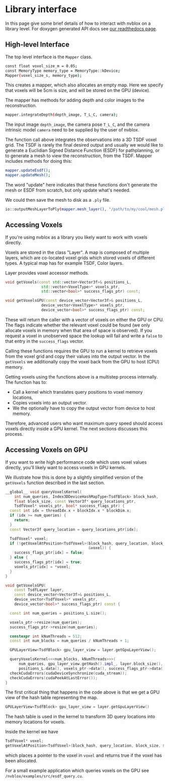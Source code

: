 # Library interface

In this page give some brief details of how to interact with nvblox on a library level. For doxygen generated API docs see [our readthedocs page](https://nvblox.readthedocs.io/en/latest/index.html).

## High-level Interface

The top level interface is the `Mapper` class.

```bash
const float voxel_size_m = 0.05;
const MemoryType memory_type = MemoryType::kDevice;
Mapper(voxel_size_s, memory_type);
```

This creates a mapper, which also allocates an empty map. Here we specify that voxels will be 5cm is size, and will be stored on the GPU (device).

The mapper has methods for adding depth and color images to the reconstruction.

```bash
mapper.integrateDepth(depth_image, T_L_C, camera);
```

The input image `depth_image`, the camera pose `T_L_C`, and the camera intrinsic model `camera` need to be supplied by the user of nvblox.

The function call above integrates the observations into a 3D TSDF voxel grid.
The TSDF is rarely the final desired output and usually we would like to generate a Euclidian Signed Distance Function (ESDF) for pathplanning, or to generate a mesh to view the reconstruction, from the TSDF.
Mapper includes methods for doing this:

```bash
mapper.updateEsdf();
mapper.updateMesh();
```

The word "update" here indicates that these functions don't generate the mesh or ESDF from scratch, but only update what's needed.

We could then save the mesh to disk as a `.ply` file.

```bash
io::outputMeshLayerToPly(mapper.mesh_layer(), "/path/to/my/cool/mesh.ply");
```

## Accessing Voxels

If you're using nvblox as a library you likely want to work with voxels directly.

Voxels are stored in the class "Layer". A map is composed of multiple layers, which are co-located voxel grids which stored voxels of different types.
A typical map has for example TSDF, Color layers.

Layer provides voxel accessor methods.


```cpp
void getVoxels(const std::vector<Vector3f>& positions_L,
                std::vector<VoxelType>* voxels_ptr,
                std::vector<bool>* success_flags_ptr) const;

void getVoxelsGPU(const device_vector<Vector3f>& positions_L,
                device_vector<VoxelType>* voxels_ptr,
                device_vector<bool>* success_flags_ptr) const;
```
These will return the caller with a vector of voxels on either the GPU or CPU.
The flags indicate whether the relevant voxel could be found (we only allocate voxels in memory when that area of space is observed).
If you request a voxel in unobserved space the lookup will fail and write a `false` to that entry in the `success_flags` vector.

Calling these functions requires the GPU to run a kernel to retrieve voxels from the voxel grid and copy their values into the output vector.
In the `getVoxels` we additionally copy the voxel back from the GPU to host (CPU) memory.

Getting voxels using the functions above is a multistep process internally.
The function has to:
* Call a kernel which translates query positions to voxel memory locations, 
* Copies voxels into an output vector.
* We the optionally have to copy the output vector from device to host memory.
 
Therefore, advanced users who want maximum query speed should access voxels directly inside a GPU kernel.
The next sections discusses this process.

## Accessing Voxels on GPU

If you want to write high performance code which uses voxel values directly, you'll likely want to access voxels in GPU kernels.

We illustrate how this is done by a slightly simplified version of the `getVoxels` function described in the last section.

```cpp
__global__ void queryVoxelsKernel(
    int num_queries, Index3DDeviceHashMapType<TsdfBlock> block_hash,
    float block_size, const Vector3f* query_locations_ptr,
    TsdfVoxel* voxels_ptr, bool* success_flags_ptr) {
  const int idx = threadIdx.x + blockIdx.x * blockDim.x;
  if (idx >= num_queries) {
    return;
  }
  const Vector3f query_location = query_locations_ptr[idx];

  TsdfVoxel* voxel;
  if (!getVoxelAtPosition<TsdfVoxel>(block_hash, query_location, block_size,
                                     &voxel)) {
    success_flags_ptr[idx] = false;
  } else {
    success_flags_ptr[idx] = true;
    voxels_ptr[idx] = *voxel;
  }
}

void getVoxelsGPU(
    const TsdfLayer layer,
    const device_vector<Vector3f>& positions_L,
    device_vector<TsdfVoxel>* voxels_ptr,
    device_vector<bool>* success_flags_ptr) const {

  const int num_queries = positions_L.size();

  voxels_ptr->resize(num_queries);
  success_flags_ptr->resize(num_queries);

  constexpr int kNumThreads = 512;
  const int num_blocks = num_queries / kNumThreads + 1;

  GPULayerView<TsdfBlock> gpu_layer_view = layer.getGpuLayerView();

  queryVoxelsKernel<<<num_blocks, kNumThreads>>>(
      num_queries, gpu_layer_view.getHash().impl_, layer.block_size(),
      positions_L.data(), voxels_ptr->data(), success_flags_ptr->data());
  checkCudaErrors(cudaDeviceSynchronize(cuda_stream));
  checkCudaErrors(cudaPeekAtLastError());
}
```

The first critical thing that happens in the code above is that we get a GPU view of the hash table representing the map.

```cpp
GPULayerView<TsdfBlock> gpu_layer_view = layer.getGpuLayerView()
```
The hash table is used in the kernel to transform 3D query locations into memory locations for voxels.

Inside the kernel we have
```cpp
TsdfVoxel* voxel;
getVoxelAtPosition<TsdfVoxel>(block_hash, query_location, block_size, &voxel);
```
which places a pointer to the voxel in `voxel` and returns true if the voxel has been allocated.

For a small example application which queries voxels on the GPU see `/nvblox/examples/src/esdf_query.cu`.
